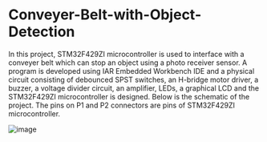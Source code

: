 # Conveyer-Belt-with-Object-Detection

In this project, STM32F429ZI microcontroller is used to interface with a conveyer belt which can stop an object using a photo receiver sensor. A program is developed using IAR Embedded Workbench IDE and a physical circuit consisting of debounced SPST switches, an H-bridge motor driver, a buzzer, a voltage divider circuit, an amplifier, LEDs, a graphical LCD and the STM32F429ZI microcontroller is designed. Below is the schematic of the project. The pins on P1 and P2 connectors are pins of STM32F429ZI microcontroller.  

![image](https://user-images.githubusercontent.com/88264517/134045591-ec35b318-fab4-4c08-9208-f4f9d05e7701.png)
